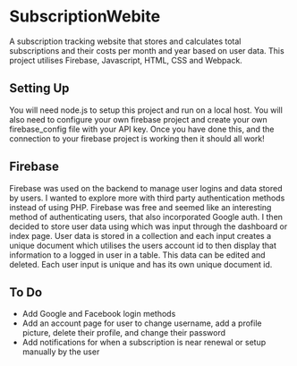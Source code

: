 # SubscriptionWebite
A subscription tracking website that stores and calculates total subscriptions and their costs per month and year based on user data. This project utilises Firebase, Javascript, HTML, CSS and Webpack. 

## Setting Up
You will need node.js to setup this project and run on a local host. You will also need to configure your own firebase project and create your own firebase_config file with your API key. Once you have done this, and the connection to your firebase project is working then it should all work!

## Firebase
Firebase was used on the backend to manage user logins and data stored by users. I wanted to explore more with third party authentication methods instead of using PHP. Firebase was free and seemed like an interesting method of authenticating users, that also incorporated Google auth. I then decided to store user data using which was input through the dashboard or index page. User data is stored in a collection and each input creates a unique document which utilises the users account id to then display that information to a logged in user in a table. This data can be edited and deleted. Each user input is unique and has its own unique document id. 

## To Do
- Add Google and Facebook login methods 
- Add an account page for user to change username, add a profile picture, delete their profile, and change their password
- Add notifications for when a subscription is near renewal or setup manually by the user

